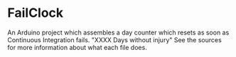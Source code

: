FailClock
=========

An Arduino project which assembles a day counter which resets as soon as Continuous Integration fails. "XXXX Days without injury"
See the sources for more information about what each file does.
